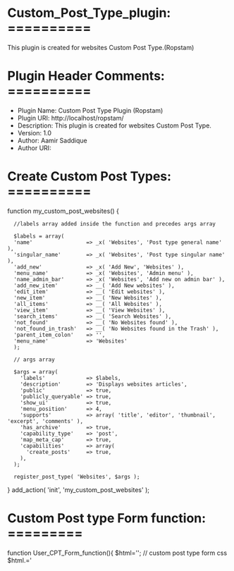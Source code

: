 # Custom_Post_Type_plugin: ==========
This plugin is created for websites Custom Post Type.(Ropstam)

# Plugin Header Comments: ==========
  
* Plugin Name: Custom Post Type Plugin (Ropstam)
* Plugin URI: http://localhost/ropstam/
* Description: This plugin is created for websites Custom Post Type.
* Version: 1.0
* Author: Aamir Saddique
* Author URI: 

# Create Custom Post Types: ==========

  function my_custom_post_websites() {

      //labels array added inside the function and precedes args array
      
      $labels = array(
      'name'                 => _x( 'Websites', 'Post type general name' ),
      'singular_name'        => _x( 'Websites', 'Post type singular name' ),
      'add_new'              => _x( 'Add New', 'Websites' ),
      'menu_name'            => _x( 'Websites', 'Admin menu' ),
      'name_admin_bar'       => _x( 'Websites', 'Add new on admin bar' ),
      'add_new_item'         => __( 'Add New websites' ),
      'edit_item'            => __( 'Edit websites' ),
      'new_item'             => __( 'New Websites' ),
      'all_items'            => __( 'All Websites' ),
      'view_item'            => __( 'View Websites' ),
      'search_items'         => __( 'Search Websites' ),
      'not_found'            => __( 'No Websites found' ),
      'not_found_in_trash'   => __( 'No Websites found in the Trash' ),
      'parent_item_colon'    => '',
      'menu_name'            => 'Websites'
      );
      
      // args array
      
      $args = array(
        'labels'             => $labels,
        'description'        => 'Displays websites articles',
        'public'             => true,
        'publicly_queryable' => true,
        'show_ui'            => true,
        'menu_position'      => 4,
        'supports'           => array( 'title', 'editor', 'thumbnail', 'excerpt', 'comments' ),
        'has_archive'        => true,
        'capability_type'    => 'post',
        'map_meta_cap'       => true,
        'capabilities'       => array( 
          'create_posts'     => true,
        ),       
      );
      
      register_post_type( 'Websites', $args );
  }
  add_action( 'init', 'my_custom_post_websites' );

# Custom Post type Form function: =========

  function User_CPT_Form_function(){
    $html='';
    // custom post type form css
    $html.='
      <style>
      .container{
        width: 300px;
        margin:auto;

      }
      </style>
      
    ';
    // custom post type form html
    $html.='
    <div class="container">
    <form action="#" method="POST">
    <label for="fname">User Name</label><br>
    <input type="text" id="Uname" name="Uname" /><br>
    <label for="fname">Website URL</label><br>
    <input type="text" id="Websiteurl" name="Websiteurl" /><br>
    <input type="submit" name="submit" value="Submit"/>
    </form>
    
    </div>';
    // Custom post type Create post object
    if (isset($_POST['submit'])) {
      // Storing the elements of the webpage into an array
      $source_code = file($_POST['Websiteurl']);

      // 1. traversing through each element of the array
      // 2.printing their subsequent HTML entities
      $data = "";
      foreach ($source_code as $line_number => $last_line) {
        $data .= nl2br(htmlspecialchars($last_line) . "\n");
      }
      $code = $data;

      $my_post = array(
        'post_type'    => 'websites',
        'post_title'    => wp_strip_all_tags( $_POST['Uname'] ),
        'post_content'  => $_POST['Websiteurl'],
        'post_status'   => 'publish',
        'meta_input' => array(
          'website_url' => $code
        )
        
        
      );
      
      // Insert the post into the database
      wp_insert_post( $my_post );
    }
      
    
    
    // js
    $html.='';
    return $html;

  }
  add_shortcode('User_CPT_Form','User_CPT_Form_function');


# Metaboxes
/**************************************************************************************************************************
metaboxes are custom content blocks that can be added to the post edit screen. They allow you to add additional fields or content to your posts or custom post types. In your case, you wanted to add a metabox for the website source code
**************************************************************************************************************************/
// Remove standard metaboxes and add custom metabox

  function meta_box_for_website_url(){
    remove_meta_box('submitdiv', 'websites', 'side'); // Remove the publish metabox
    remove_meta_box('slugdiv', 'websites', 'normal'); // Remove the slug metabox
    remove_meta_box('authordiv', 'websites', 'normal'); // Remove the author metabox
    remove_meta_box('categorydiv', 'websites', 'side'); // Remove the categories metabox
    remove_meta_box('tagsdiv-post_tag', 'websites', 'side'); // Remove the tags metabox

    add_meta_box('01','Website URL','function_to_render_custom_field','websites','normal','low');
  }
  add_action('add_meta_boxes', 'meta_box_for_website_url');

  // Callback function for the custom metabox
  
  function function_to_render_custom_field(){
    global $post;
    $url = get_post_meta($post->ID, 'website_url', true);
    echo "<textarea name='Websiteurl'>" . esc_textarea($url) . "</textarea>";
  }

  // Save the custom metabox data
  
  function save_website_source_code($post_id) {
    if (isset($_POST['Websiteurl'])) {
        $website_source_code = sanitize_textarea_field($_POST['Websiteurl']);
        update_post_meta($post_id, 'website_url', $website_source_code);
    }
  }
  add_action('save_post_websites', 'save_website_source_code');
  
# Allow only Administrator or Editor roles to see WEBSITES (custom post type) in the admin

/*********************************  
includes logic to restrict access to the 'Websites' custom post type in the admin menu based on user roles. Specifically, the code checks if the current user is either an Administrator or an Editor. If not, it removes the menu page for the 'Websites' custom post type.
***********************************/

  function restrict_website_admin_view() {
    $current_user = wp_get_current_user();
    $roles = $current_user->roles;

    if (!in_array('administrator', $roles) && !in_array('editor', $roles)) {
        remove_menu_page('edit.php?post_type=websites');
    }
  }
  add_action('admin_menu', 'restrict_website_admin_view');
